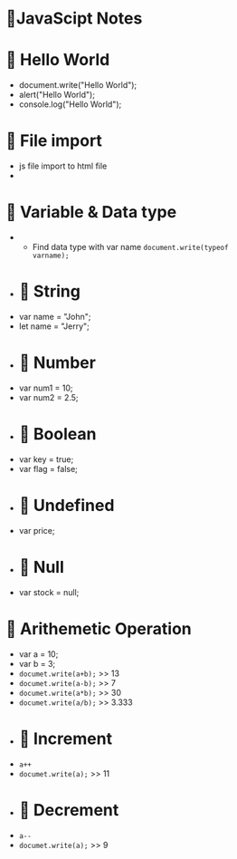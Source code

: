 # 📒JavaScipt Notes
# 🔰 Hello World
- document.write("Hello World");
- alert("Hello World");
- console.log("Hello World");
# 🔰 File import
- js file import to html file
- <code><script src="test.js"></script></code>
# 🔰 Variable & Data type
- - Find data type with var name <code>document.write(typeof varname);</code>
- # 📎 String
- var name = "John";
- let name = "Jerry";
- # 📎 Number
- var num1 = 10;
- var num2 = 2.5;
- # 📎 Boolean
- var key = true;
- var flag = false;
- # 📎 Undefined
- var price;
- # 📎 Null
- var stock = null;
# 🔰 Arithemetic Operation
- var a = 10;
- var b = 3;
- <code>documet.write(a+b);</code> >> 13
- <code>documet.write(a-b);</code> >> 7
- <code>documet.write(a*b);</code> >> 30
- <code>documet.write(a/b);</code> >> 3.333
- # 📎 Increment
- <code>a++</code>
- <code>documet.write(a);</code> >> 11
- # 📎 Decrement
- <code>a--</code>
- <code>documet.write(a);</code> >> 9
